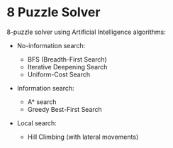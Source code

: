 # 8 Puzzle Solver

8-puzzle solver using Artificial Intelligence algorithms:

- No-information search:
  - BFS (Breadth-First Search)
  - Iterative Deepening Search
  - Uniform-Cost Search

- Information search:
  - A* search
  - Greedy Best-First Search

- Local search:
  - Hill Climbing (with lateral movements)
